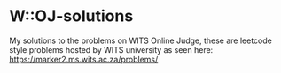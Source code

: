 # W::OJ-solutions
My solutions to the problems on WITS Online Judge, these are leetcode style problems hosted by WITS university as seen here: 
https://marker2.ms.wits.ac.za/problems/
